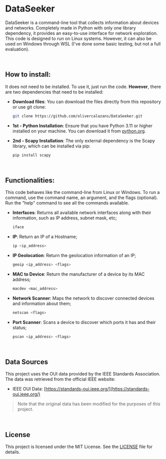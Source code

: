 # DataSeeker
DataSeeker is a command-line tool that collects information about devices and networks. Completely made in Python with only one library dependency, it provides an easy-to-use interface for network exploration. This code is designed to run on Linux systems. However, it can also be used on Windows through WSL (I've done some basic testing, but not a full evaluation).

<br>

## How to install: 
It does not need to be installed. To use it, just run the code. **However**, there are two dependencies that need to be installed:
  - **Download files**: You can download the files directly from this repository or use git clone:
    ```bash
    git clone https://github.com/olivercalazans/DataSeeker.git
    ```
  - **1st - Python Installation**: Ensure that you have Python 3.11 or higher installed on your machine. You can download it from [python.org](https://www.python.org/downloads/).
    
  - **2nd - Scapy Installation**: The only external dependency is the Scapy library, which can be installed via pip:
    ```bash
    pip install scapy
    ```
  
<br>

## Functionalities:
This code behaves like the command-line from Linux or Windows. To run a command, use the command name, an argument, and the flags (optional). Run the "help" command to see all the commands available.

- **Interfaces**: Returns all available network interfaces along with their information, such as IP address, subnet mask, etc;
    ```bash
    iface
    ```
- **IP**: Return an IP of a Hostname;
    ```bash
    ip <ip_address>
    ```
- **IP Geolocation**: Return the geolocation information of an IP;
    ```bash
    geoip <ip_address> <flags>
    ```
- **MAC to Device**: Return the manufacturer of a device by its MAC address;
    ```bash
    macdev <mac_address>
    ```
- **Network Scanner**: Maps the network to discover connected devices and information about them;
    ```bash
    netscan <flags>
    ```
- **Port Scanner**: Scans a device to discover which ports it has and their status;
    ```bash
    pscan <ip_address> <flags>
    ```
    
<br>

## Data Sources
This project uses the OUI data provided by the IEEE Standards Association. The data was retrieved from the official IEEE website:
- IEEE OUI Data: [https://standards-oui.ieee.org/](https://standards-oui.ieee.org/)
> Note that the original data has been modified for the purposes of this project.

<br>

## License
This project is licensed under the MIT License. See the [LICENSE](LICENSE) file for details.



